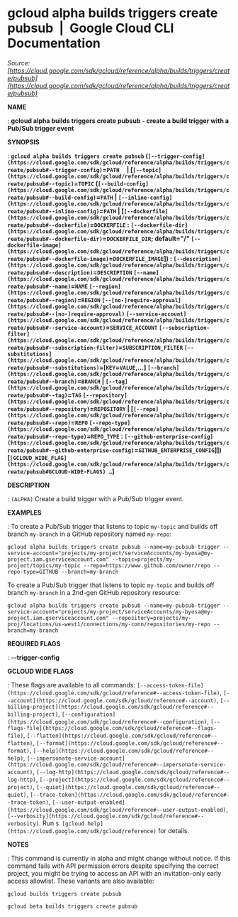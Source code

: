 # gcloud alpha builds triggers create pubsub  |  Google Cloud CLI Documentation

*Source: [https://cloud.google.com/sdk/gcloud/reference/alpha/builds/triggers/create/pubsub](https://cloud.google.com/sdk/gcloud/reference/alpha/builds/triggers/create/pubsub)*

**NAME**

: **gcloud alpha builds triggers create pubsub - create a build trigger with a Pub/Sub trigger event**

**SYNOPSIS**

: **`gcloud alpha builds triggers create pubsub` (`[--trigger-config](https://cloud.google.com/sdk/gcloud/reference/alpha/builds/triggers/create/pubsub#--trigger-config)`=`PATH`     | [`[--topic](https://cloud.google.com/sdk/gcloud/reference/alpha/builds/triggers/create/pubsub#--topic)`=`TOPIC` (`[--build-config](https://cloud.google.com/sdk/gcloud/reference/alpha/builds/triggers/create/pubsub#--build-config)`=`PATH` | `[--inline-config](https://cloud.google.com/sdk/gcloud/reference/alpha/builds/triggers/create/pubsub#--inline-config)`=`PATH` | [`[--dockerfile](https://cloud.google.com/sdk/gcloud/reference/alpha/builds/triggers/create/pubsub#--dockerfile)`=`DOCKERFILE` : `[--dockerfile-dir](https://cloud.google.com/sdk/gcloud/reference/alpha/builds/triggers/create/pubsub#--dockerfile-dir)`=`DOCKERFILE_DIR`; default="/" `[--dockerfile-image](https://cloud.google.com/sdk/gcloud/reference/alpha/builds/triggers/create/pubsub#--dockerfile-image)`=`DOCKERFILE_IMAGE`]) : `[--description](https://cloud.google.com/sdk/gcloud/reference/alpha/builds/triggers/create/pubsub#--description)`=`DESCRIPTION` `[--name](https://cloud.google.com/sdk/gcloud/reference/alpha/builds/triggers/create/pubsub#--name)`=`NAME` `[--region](https://cloud.google.com/sdk/gcloud/reference/alpha/builds/triggers/create/pubsub#--region)`=`REGION` `[--[no-]require-approval](https://cloud.google.com/sdk/gcloud/reference/alpha/builds/triggers/create/pubsub#--[no-]require-approval)` `[--service-account](https://cloud.google.com/sdk/gcloud/reference/alpha/builds/triggers/create/pubsub#--service-account)`=`SERVICE_ACCOUNT` `[--subscription-filter](https://cloud.google.com/sdk/gcloud/reference/alpha/builds/triggers/create/pubsub#--subscription-filter)`=`SUBSCRIPTION_FILTER` `[--substitutions](https://cloud.google.com/sdk/gcloud/reference/alpha/builds/triggers/create/pubsub#--substitutions)`=[`KEY`=`VALUE`,…] `[--branch](https://cloud.google.com/sdk/gcloud/reference/alpha/builds/triggers/create/pubsub#--branch)`=`BRANCH` | `[--tag](https://cloud.google.com/sdk/gcloud/reference/alpha/builds/triggers/create/pubsub#--tag)`=`TAG` `[--repository](https://cloud.google.com/sdk/gcloud/reference/alpha/builds/triggers/create/pubsub#--repository)`=`REPOSITORY` | [`[--repo](https://cloud.google.com/sdk/gcloud/reference/alpha/builds/triggers/create/pubsub#--repo)`=`REPO` `[--repo-type](https://cloud.google.com/sdk/gcloud/reference/alpha/builds/triggers/create/pubsub#--repo-type)`=`REPO_TYPE` : `[--github-enterprise-config](https://cloud.google.com/sdk/gcloud/reference/alpha/builds/triggers/create/pubsub#--github-enterprise-config)`=`GITHUB_ENTERPRISE_CONFIG`]]) [`[GCLOUD_WIDE_FLAG](https://cloud.google.com/sdk/gcloud/reference/alpha/builds/triggers/create/pubsub#GCLOUD-WIDE-FLAGS) …`]**

**DESCRIPTION**

: `(ALPHA)` Create a build trigger with a Pub/Sub trigger event.

**EXAMPLES**

: To create a Pub/Sub trigger that listens to topic `my-topic` and
builds off branch `my-branch` in a GitHub repository named
`my-repo`:

```
gcloud alpha builds triggers create pubsub --name=my-pubsub-trigger --service-account="projects/my-project/serviceAccounts/my-byosa@my-project.iam.gserviceaccount.com" --topic=projects/my-project/topics/my-topic --repo=https://www.github.com/owner/repo --repo-type=GITHUB --branch=my-branch
```

To create a Pub/Sub trigger that listens to topic `my-topic` and
builds off branch `my-branch` in a 2nd-gen GitHub repository
resource:

```
gcloud alpha builds triggers create pubsub --name=my-pubsub-trigger --service-account="projects/my-project/serviceAccounts/my-byosa@my-project.iam.gserviceaccount.com" --repository=projects/my-proj/locations/us-west1/connections/my-conn/repositories/my-repo --branch=my-branch
```

**REQUIRED FLAGS**

: **--trigger-config**

**GCLOUD WIDE FLAGS**

: These flags are available to all commands: `[--access-token-file](https://cloud.google.com/sdk/gcloud/reference#--access-token-file)`,
`[--account](https://cloud.google.com/sdk/gcloud/reference#--account)`, `[--billing-project](https://cloud.google.com/sdk/gcloud/reference#--billing-project)`,
`[--configuration](https://cloud.google.com/sdk/gcloud/reference#--configuration)`,
`[--flags-file](https://cloud.google.com/sdk/gcloud/reference#--flags-file)`,
`[--flatten](https://cloud.google.com/sdk/gcloud/reference#--flatten)`, `[--format](https://cloud.google.com/sdk/gcloud/reference#--format)`, `[--help](https://cloud.google.com/sdk/gcloud/reference#--help)`, `[--impersonate-service-account](https://cloud.google.com/sdk/gcloud/reference#--impersonate-service-account)`,
`[--log-http](https://cloud.google.com/sdk/gcloud/reference#--log-http)`,
`[--project](https://cloud.google.com/sdk/gcloud/reference#--project)`, `[--quiet](https://cloud.google.com/sdk/gcloud/reference#--quiet)`, `[--trace-token](https://cloud.google.com/sdk/gcloud/reference#--trace-token)`, `[--user-output-enabled](https://cloud.google.com/sdk/gcloud/reference#--user-output-enabled)`,
`[--verbosity](https://cloud.google.com/sdk/gcloud/reference#--verbosity)`.
Run `$ [gcloud help](https://cloud.google.com/sdk/gcloud/reference)` for details.

**NOTES**

: This command is currently in alpha and might change without notice. If this
command fails with API permission errors despite specifying the correct project,
you might be trying to access an API with an invitation-only early access
allowlist. These variants are also available:

```
gcloud builds triggers create pubsub
```

```
gcloud beta builds triggers create pubsub
```